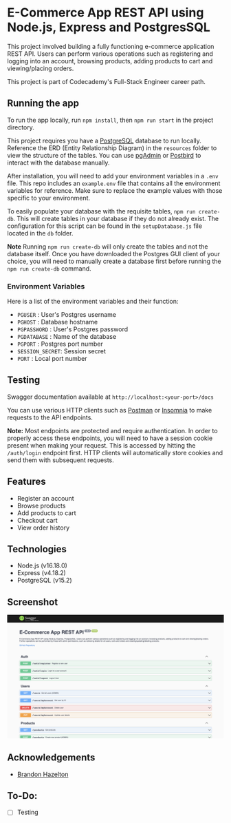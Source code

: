# E-Commerce App REST API using Node.js, Express and PostgresSQL

This project involved building a fully functioning e-commerce application REST API. Users can perform various operations such as registering and logging into an account, browsing products, adding products to cart and viewing/placing orders.

This project is part of Codecademy's Full-Stack Engineer career path.

## Running the app

To run the app locally, run `npm install`, then `npm run start` in the project directory.

This project requires you have a [PostgreSQL](https://www.postgresql.org/) database to run locally. Reference the ERD (Entity Relationship Diagram) in the `resources` folder to view the structure of the tables. You can use [pgAdmin](https://www.pgadmin.org/) or [Postbird](https://github.com/Paxa/postbird) to interact with the database manually. 

After installation, you will need to add your environment variables in a `.env` file. This repo includes an `example.env` file that contains all the environment variables for reference. Make sure to replace the example values with those specific to your environment. 

To easily populate your database with the requisite tables, `npm run create-db`.  This will create tables in your database if they do not already exist.  The configuration for this script can be found in the  `setupDatabase.js` file located in the `db` folder. 

**Note** Running `npm run create-db` will only create the tables and not the database itself. Once you have downloaded the Postgres GUI client of your choice, you will need to manually create a database first before running the `npm run create-db` command.

### Environment Variables
Here is a list of the environment variables and their function:

- `PGUSER` : User's Postgres username
- `PGHOST` : Database hostname
- `PGPASSWORD` : User's Postgres password
- `PGDATABASE` : Name of the database
- `PGPORT` : Postgres port number
- `SESSION_SECRET`: Session secret
- `PORT` : Local port number

## Testing
Swagger documentation available at `http://localhost:<your-port>/docs`

You can use various HTTP clients such as [Postman](https://www.postman.com/) or [Insomnia](https://insomnia.rest/) to make requests to the API endpoints.

**Note:** Most endpoints are protected and require authentication.  In order to properly access these endpoints, you will need to have a session cookie present when making your request.  This is accessed by hitting the `/auth/login` endpoint first.  HTTP clients will automatically store cookies and send them with subsequent requests.

## Features

- Register an account
- Browse products 
- Add products to cart
- Checkout cart
- View order history

## Technologies

- Node.js (v16.18.0)
- Express (v4.18.2)
- PostgreSQL (v15.2)

## Screenshot
![image](resources/apiDocs.png)

## Acknowledgements
- [Brandon Hazelton](https://github.com/hazeltonbw)

## To-Do:
- [ ] Testing

